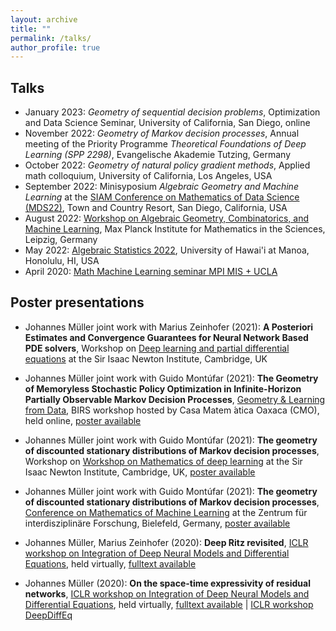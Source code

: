 ```yaml
---
layout: archive
title: ""
permalink: /talks/
author_profile: true
---
```



## Talks
* January 2023: *Geometry of sequential decision problems*, Optimization and Data Science Seminar, University of California, San Diego, online
* November 2022: *Geometry of Markov decision processes*, Annual meeting of the Priority Programme *Theoretical Foundations of Deep Learning (SPP 2298)*, Evangelische Akademie Tutzing, Germany
* October 2022: *Geometry of natural policy gradient methods*, Applied math colloquium, University of California, Los Angeles, USA
* September 2022: Minisyposium  *Algebraic Geometry and Machine Learning* at the [SIAM Conference on Mathematics of Data Science (MDS22)](https://www.siam.org/conferences/cm/conference/mds22), Town and Country Resort, San Diego, California, USA
* August 2022: [Workshop on Algebraic Geometry, Combinatorics, and Machine Learning](https://www.mis.mpg.de/calendar/conferences/2022/caml.html), Max Planck Institute for Mathematics in the Sciences, Leipzig, Germany
* May 2022: [Algebraic Statistics 2022](https://sites.google.com/iit.edu/as2022), University of Hawai'i at Manoa, Honolulu, HI, USA
* April 2020: [Math Machine Learning seminar MPI MIS + UCLA](https://www.mis.mpg.de/montufar/seminars/math-ml-seminar.html)

## Poster presentations

* Johannes Müller joint work with Marius Zeinhofer (2021):
**A Posteriori Estimates and Convergence Guarantees for Neural Network Based PDE solvers**,
Workshop on [Deep learning and partial differential equations](https://www.newton.ac.uk/event/mdlw03/) at the Sir Isaac Newton Institute, Cambridge, UK

* Johannes Müller joint work with Guido Montúfar (2021):
**The Geometry of Memoryless Stochastic Policy Optimization in Infinite-Horizon Partially Observable Markov Decision Processes**,
[Geometry & Learning from Data](http://www.birs.ca/events/2021/5-day-workshops/21w5239), BIRS workshop hosted by Casa Matem ́atica Oaxaca (CMO), held online, 
[poster available](/files/poster_geometry_stationary_distributions-2.pdf)

* Johannes Müller joint work with Guido Montúfar (2021):
**The geometry of discounted stationary distributions of Markov decision processes**,
Workshop on [Workshop on Mathematics of deep learning](https://www.newton.ac.uk/event/mdl/) at the Sir Isaac Newton Institute, Cambridge, UK,
[poster available](/files/poster_geometry_stationary_distributions.pdf)

* Johannes Müller joint work with Guido Montúfar (2021):
**The geometry of discounted stationary distributions of Markov decision processes**,
[Conference on Mathematics of Machine Learning](https://www.mis.mpg.de/calendar/conferences/2021/mml2021.html) at the Zentrum für interdisziplinäre Forschung, Bielefeld, Germany,
[poster available](/files/poster_geometry_stationary_distributions.pdf)

* Johannes Müller, Marius Zeinhofer (2020):
**Deep Ritz revisited**,
[ICLR workshop on Integration of Deep Neural Models and Differential Equations](http://iclr2020deepdiffeq.rice.edu/), held virtually, 
[fulltext available](https://arxiv.org/abs/1912.03937)

* Johannes Müller (2020):
**On the space-time expressivity of  residual  networks**,
[ICLR workshop on Integration of Deep Neural Models and Differential Equations](http://iclr2020deepdiffeq.rice.edu/), held virtually,
[fulltext available](https://arxiv.org/abs/1910.09599) | [ICLR workshop DeepDiffEq](http://iclr2020deepdiffeq.rice.edu/)

